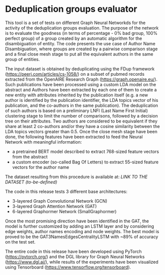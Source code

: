 # Deduplication groups evaluator

This tool is a set of tests on different Graph Neural Networkds for the activity of the deduplication groups evaluation.
The purpose of the network is to evaluate the goodness (in terms of percentage - 0% bad group, 100% perfect group) of a group created by an automatic algorithm for the disambiguation of entity.
The code presents the use case of Author Name Disambiguation, where groups are created by a pairwise comparison stage and a final close mesh stage to put all the equivalent authors in the same group of entities.

The input dataset is obtained by deduplicating using the FDup framework (https://peerj.com/articles/cs-1058/) on a subset of pubmed records extracted from the OpenAIRE Research Graph (https://graph.openaire.eu/).
Such publications have been processed using a custom LDA model on the abstract and Authors have been extracted by each one of them to create a new entity with attributes inherited by the publication itself (e.g. a new author is identified by the publication identifier, the LDA topics vector of his publication, and the co-authors in the same publication).
The deduplication of such authors is based on a preliminary LNFI (Last Name First Initial) clustering stage to limit the number of comparisons, followed by a decision tree on their attributes.
Two authors are considered to be equivalent if they share at least 2 co-authors and/or they have a cosine similarity between the LDA topics vectors greater than 0.5.
Once the close mesh stage have been done, the following features have been extracted to feed the Neural Network with meaningful information:
- a pretrained BERT model described to extract 768-sized feature vectors from the abstract
- a custom encoder (so-called Bag Of Letters) to extract 55-sized feature vectors for the author name

The dataset resulting from this procedure is available at: *LINK TO THE DATASET (to-be-defined)*

The code in this release tests 3 different base architectures:
- 3-layered Graph Convolutional Network (GCN)
- 3-layered Graph Attention Network (GAT)
- 6-layered Graphormer Network (SmallGraphormer)

Once the most promising direction have been identified in the GAT, the model is further customized by adding an LSTM layer and by considering edge weights, author names encoding and node weights.
The best model is proved to be the GAT3NamesEdgesCentralityLSTM with ~89% of accuracy on the test set.

The entire code in this release have been developed using PyTorch (https://pytorch.org/) and the DGL library for Graph Neural Networks (https://www.dgl.ai/), while results of the experiments have been visualized using Tensorboard (https://www.tensorflow.org/tensorboard).